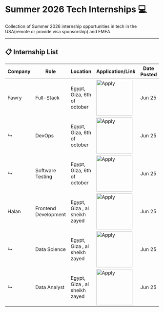 # Summer 2026 Tech Internships 💻

Collection of Summer 2026 internship opportunities in tech in the USA(remote or provide visa sponsorship) and EMEA

 ---

## 📋 Internship List

| Company           | Role                                           | Location                        | Application/Link | Date Posted |
|------------------|------------------------------------------------|----------------------------------|------------------|-------------|
| Fawry            | Full-Stack             | Egypt, Giza, 6th of october                      |  <a href="https://fawry-internship.notion.site/Full-Stack-Development-21073781f94380539eeecba7c1057e50"><img src="https://i.imgur.com/u1KNU8z.png" width="118" alt="Apply"></a>       | Jun 25     |
| ↳                | DevOps             | Egypt, Giza, 6th of october                       |  <a href="https://fawry-internship.notion.site/DevOps-21073781f94380f8bfcee468f6ec6c63"><img src="https://i.imgur.com/u1KNU8z.png" width="118" alt="Apply"></a>       | Jun 25     |
| ↳                | Software Testing             | Egypt, Giza, 6th of october                       |  <a href="https://fawry-internship.notion.site/Software-Testing-21673781f94381728da8dff28ecb591c"><img src="https://i.imgur.com/u1KNU8z.png" width="118" alt="Apply"></a>       | Jun 25     | 
| Halan| Frontend Development | Egypt, Giza , al sheikh zayed |  <a href="https://app.zenats.com/en/public_job/AsVOEbUy3FM57EKqVASvZQ"><img src="https://i.imgur.com/u1KNU8z.png" width="118" alt="Apply"></a> | Jun 25
| ↳                | Data Science  |  	 Egypt, Giza , al sheikh zayed | <a href="https://app.zenats.com/en/public_job/MjbsFkYcRK9JGVUbCrBQTw"><img src="https://i.imgur.com/u1KNU8z.png" width="118" alt="Apply"></a> | Jun 25 |
| ↳                | Data Analyst  |  	 Egypt, Giza , al sheikh zayed | <a href="https://app.zenats.com/en/public_job/Qgs1TrZjpiJ0Gl7bzaY41w"><img src="https://i.imgur.com/u1KNU8z.png" width="118" alt="Apply"></a> | Jun 25 |
